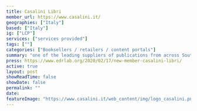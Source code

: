```yaml
---
title: Casalini Libri 
member_url: https://www.casalini.it/
geographies: ["Italy"]
based: ["Italy"]
ig: ["LCP"] 
services: ["services provided"] 
tags: [""]
categories: ["Booksellers / retailers / content portals"]
summary: "one of the leading suppliers of publications from across Southern Europe to libraries and institutions worldwide."
press: https://www.edrlab.org/2020/02/17/new-member-casalini-libri/
active: true
layout: post
showReadTime: false
showDate: false
permalink: ""
date: 
featureImage: "https://www.casalini.it/web_content/img/logo_casalini.png"
---
```

